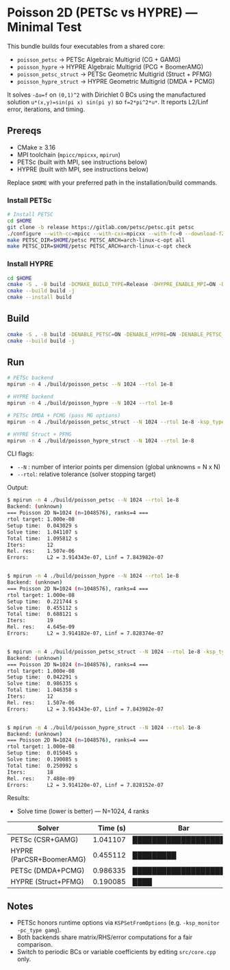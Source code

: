 # Poisson 2D (PETSc vs HYPRE) — Minimal Test

This bundle builds four executables from a shared core:
- `poisson_petsc` → PETSc Algebraic Multigrid (CG + GAMG)
- `poisson_hypre` → HYPRE Algebraic Multigrid (PCG + BoomerAMG)
- `poisson_petsc_struct` → PETSc Geometric Multigrid (Struct + PFMG)
- `poisson_hypre_struct` → HYPRE Geometric Multigrid (DMDA + PCMG)

It solves `-Δu=f` on `(0,1)^2` with Dirichlet 0 BCs using the manufactured solution
`u*(x,y)=sin(pi x) sin(pi y)` so `f=2*pi^2*u*`. It reports L2/Linf error, iterations, and timing.

## Prereqs

- CMake ≥ 3.16
- MPI toolchain (`mpicc/mpicxx`, `mpirun`)
- PETSc (built with MPI, see instructions below)
- HYPRE (built with MPI, see instructions below)

Replace `$HOME` with your preferred path in the installation/build commands.

### Install PETSc

```bash
# Install PETSC
cd $HOME
git clone -b release https://gitlab.com/petsc/petsc.git petsc
./configure --with-cc=mpicc --with-cxx=mpicxx --with-fc=0 --download-f2cblaslapack=1 --with-debugging=0 COPTFLAGS='-O2 -march=native -mtune=native' CXXOPTFLAGS='-O2 -march=native -mtune=native'
make PETSC_DIR=$HOME/petsc PETSC_ARCH=arch-linux-c-opt all
make PETSC_DIR=$HOME/petsc PETSC_ARCH=arch-linux-c-opt check
```

### Install HYPRE

```bash
cd $HOME
cmake -S . -B build -DCMAKE_BUILD_TYPE=Release -DHYPRE_ENABLE_MPI=ON -DHYPRE_ENABLE_OPENMP=OFF -DBUILD_SHARED_LIBS=ON -DCMAKE_INSTALL_PREFIX=$HOME/hypre/install
cmake --build build -j
cmake --install build
```

## Build

```bash
cmake -S . -B build -DENABLE_PETSC=ON -DENABLE_HYPRE=ON -DENABLE_PETSC_STRUCT=ON -DENABLE_HYPRE_STRUCT=ON -DPETSC_DIR=$HOME/petsc -DPETSC_ARCH=arch-linux-c-opt -DCMAKE_BUILD_TYPE=Release -DHYPRE_DIR=$HOME/hypre/install/lib/cmake/HYPRE
cmake --build build -j
```

## Run

```bash
# PETSc backend
mpirun -n 4 ./build/poisson_petsc --N 1024 --rtol 1e-8

# HYPRE backend
mpirun -n 4 ./build/poisson_hypre --N 1024 --rtol 1e-8

# PETSc DMDA + PCMG (pass MG options)
mpirun -n 4 ./build/poisson_petsc_struct --N 1024 --rtol 1e-8 -ksp_type cg -pc_type mg -pc_mg_levels 6 -pc_mg_galerkin pmat -mg_levels_ksp_type chebyshev -mg_levels_pc_type jacobi -mg_coarse_ksp_type preonly -mg_coarse_pc_type lu

# HYPRE Struct + PFMG
mpirun -n 4 ./build/poisson_hypre_struct --N 1024 --rtol 1e-8


```

CLI flags:
- `--N`   : number of interior points per dimension (global unknowns = N x N)
- `--rtol`: relative tolerance (solver stopping target)


Output:
```bash
$ mpirun -n 4 ./build/poisson_petsc --N 1024 --rtol 1e-8
Backend: (unknown)
=== Poisson 2D N=1024 (n=1048576), ranks=4 ===
rtol target: 1.000e-08
Setup time:  0.043029 s
Solve time:  1.041107 s
Total time:  1.095812 s
Iters:       12
Rel. res:    1.507e-06
Errors:      L2 = 3.914343e-07, Linf = 7.843982e-07


$ mpirun -n 4 ./build/poisson_hypre --N 1024 --rtol 1e-8
Backend: (unknown)
=== Poisson 2D N=1024 (n=1048576), ranks=4 ===
rtol target: 1.000e-08
Setup time:  0.221744 s
Solve time:  0.455112 s
Total time:  0.688121 s
Iters:       19
Rel. res:    4.645e-09
Errors:      L2 = 3.914182e-07, Linf = 7.828374e-07


$ mpirun -n 4 ./build/poisson_petsc_struct --N 1024 --rtol 1e-8 -ksp_type cg -pc_type mg -pc_mg_levels 6 -pc_mg_galerkin pmat -mg_levels_ksp_type chebyshev -mg_levels_pc_type jacobi -mg_coarse_ksp_type preonly -mg_coarse_pc_type lu
Backend: (unknown)
=== Poisson 2D N=1024 (n=1048576), ranks=4 ===
rtol target: 1.000e-08
Setup time:  0.042291 s
Solve time:  0.986335 s
Total time:  1.046358 s
Iters:       12
Rel. res:    1.507e-06
Errors:      L2 = 3.914343e-07, Linf = 7.843982e-07


$ mpirun -n 4 ./build/poisson_hypre_struct --N 1024 --rtol 1e-8
Backend: (unknown)
=== Poisson 2D N=1024 (n=1048576), ranks=4 ===
rtol target: 1.000e-08
Setup time:  0.015045 s
Solve time:  0.190085 s
Total time:  0.250992 s
Iters:       18
Rel. res:    7.488e-09
Errors:      L2 = 3.914120e-07, Linf = 7.828152e-07
```


Results:

- Solve time (lower is better) — N=1024, 4 ranks

| Solver                      | Time (s) | Bar                    |
|-----------------------------|---------:|------------------------|
| PETSc (CSR+GAMG)            | 1.041107 | ████████████████████   |
| HYPRE (ParCSR+BoomerAMG)    | 0.455112 | █████████              |
| PETSc (DMDA+PCMG)           | 0.986335 | ████████████████████▏  |
| HYPRE (Struct+PFMG)         | 0.190085 | ████                   |



## Notes

- PETSc honors runtime options via `KSPSetFromOptions` (e.g. `-ksp_monitor -pc_type gamg`).
- Both backends share matrix/RHS/error computations for a fair comparison.
- Switch to periodic BCs or variable coefficients by editing `src/core.cpp` only.

